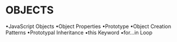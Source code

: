 # OBJECTS

•JavaScript Objects
•Object Properties
•Prototype
•Object Creation Patterns
•Prototypal Inheritance
•this Keyword
•for…in Loop